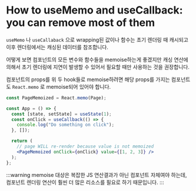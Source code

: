# How to useMemo and useCallback: you can remove most of them

`useMemo` 나 `useCallaback` 으로 wrapping된 값이나 함수는 초기 렌더링 때 캐시되고 이후 렌더링에서는 캐싱된 데이터를 참조합니다.

어떻게 보면 컴포넌트의 모든 변수와 함수들을 memoise하는게 좋겠지만 캐싱 연산에 의해서 초기 렌더링에 지연이 발생할 수 있어서 필요할 때만 사용하는 것을 권장합니다.

컴포넌트의 props를 위 두 hook들로 memoise하려면 해당 props를 가지는 컴포넌트도 `React.memo` 로 memoise되어 있어야 합니다.

```jsx
const PageMemoized = React.memo(Page);

const App = () => {
  const [state, setState] = useState(1);
  const onClick = useCallback(() => {
    console.log("Do something on click");
  }, []);

  return (
    // page WILL re-render because value is not memoized
    <PageMemoized onClick={onClick} value={[1, 2, 3]} />
  );
};
```

:::warning
memoise 대상은 복잡한 JS 연산결과가 아닌 컴포넌트 자체여야 하는데, 컴포넌트 렌더링 연산이 훨씬 더 많은 리소스를 필요로 하기 때문입니다.
:::
